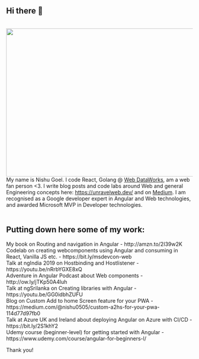 ## Hi there 👋

<div align="center">
	<br>
	<a href="https://www.educative.io/courses/a-hands-on-guide-to-angular" target="_blank">
		<img src="https://svgshare.com/i/N3q.svg" width="800" height="400">
	</a>
	<br>
</div>

<div>My name is Nishu Goel. I code React, Golang @ <a href="https://github.com/webdataworks" target="_blank">Web DataWorks</a>, am a web fan person <3. I write blog posts and code labs around Web and general Engineering concepts here: <a href="unravelweb.dev" target="_blank">https://unravelweb.dev/</a> and on <a href="nishugoel.medium.com" target="_blank">Medium</a>. I am recognised as a Google developer expert in Angular and Web technologies, and awarded Microsoft MVP in Developer technologies.</div>
<br>


	
## Putting down here some of my work:
	
<div>My book on Routing and navigation in Angular - http://amzn.to/2I39w2K</div>
<div>Codelab on creating webcomponents using Angular and consuming in React, Vanilla JS etc. - https://bit.ly/msdevcon-web</div>
<div>Talk at ngIndia 2019 on Hostbinding and Hostlistener - https://youtu.be/nRrbYGXE8xQ</div>
<div>Adventure in Angular Podcast about Web components -  http://ow.ly/jTKp50A4luh</div>
<div>Talk at ngSrilanka on Creating libraries with Angular - https://youtu.be/GG0idbhZUFU</div>
<div>Blog on Custom Add to home Screen feature for your PWA - https://medium.com/@nishu0505/custom-a2hs-for-your-pwa-114d77d97fb0</div>
<!-- Talk on Framework-agnostic web components at JSVidCon - -->
<div>Talk at Azure UK and Ireland about deploying Angular on Azure with CI/CD - https://bit.ly/2S1khY2</div>
<div>Udemy course (beginner-level) for getting started with Angular - https://www.udemy.com/course/angular-for-beginners-l/</div>


Thank you!
